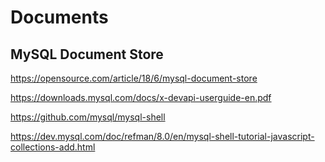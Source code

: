 # Documents

## MySQL Document Store

https://opensource.com/article/18/6/mysql-document-store

https://downloads.mysql.com/docs/x-devapi-userguide-en.pdf

https://github.com/mysql/mysql-shell

https://dev.mysql.com/doc/refman/8.0/en/mysql-shell-tutorial-javascript-collections-add.html
